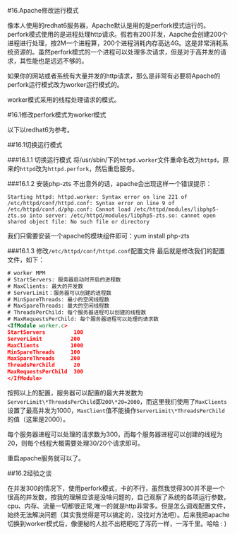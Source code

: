 #16.Apache修改运行模式

  像本人使用的redhat6服务器，Apache默认是用的是perfork模式运行的。perfork模式使用的是进程处理http请求。假若有200并发，Aapche会创建200个进程进行处理，按2M一个进程算，200个进程消耗内存高达4G。这是非常消耗系统资源的。虽然perfork模式的一个进程可以处理多次请求，但是对于高并发的请求，其性能也是远远不够的。
  
  如果你的网站或者系统有大量并发的http请求，那么是非常有必要将Apache的perfork运行模式改为worker运行模式的。
  
  worker模式采用的线程处理请求的模式。

#16.1修改perfork模式为worker模式

  以下以redhat6为参考。

##16.1切换运行模式

  

###16.1.1 切换运行模式
 将/usr/sbin/下的`httpd.worker`文件重命名改为`httpd`，原来的`httpd`改为`httpd.perfork`，然后重启服务。

###16.1.2 安装php-zts
 不出意外的话，apache会出现这样一个错误提示：
```
Starting httpd: httpd.worker: Syntax error on line 221 of /etc/httpd/conf/httpd.conf: Syntax error on line 9 of /etc/httpd/conf.d/php.conf: Cannot load /etc/httpd/modules/libphp5-zts.so into server: /etc/httpd/modules/libphp5-zts.so: cannot open shared object file: No such file or directory
```
 我们只需要安装一个apache的模块组件即可：yum install php-zts

###16.1.3 修改`/etc/httpd/conf/httpd.conf`配置文件
 最后就是修改我们的配置文件，如下：

```xml
# worker MPM
# StartServers: 服务器启动时开启的进程数
# MaxClients: 最大的并发数
# ServerLimit：服务器可以创建的进程数
# MinSpareThreads: 最小的空闲线程数
# MaxSpareThreads: 最大的空闲线程数
# ThreadsPerChild: 每个服务器进程可以创建的线程数
# MaxRequestsPerChild: 每个服务器进程可以处理的请求数
<IfModule worker.c>
StartServers         100
ServerLimit         200
MaxClients          1000
MinSpareThreads     100
MaxSpareThreads     200
ThreadsPerChild      20
MaxRequestsPerChild  300
</IfModule>
```

 按照以上的配置，服务器可以配置的最大并发数为`ServerLimit\*ThreadsPerChild`即`200\*20=2000`，而这里我们使用了`MaxClients`设置了最高并发为1000，`MaxClient`值不能操作`ServerLimit\*ThreadsPerChild`的值（这里是2000）。
 
 每个服务器进程可以处理的请求数为300，而每个服务器进程可以创建的线程为20，则每个线程大概需要处理30/20个请求即可。

 重启apache服务就可以了。

##16.2经验之谈

  在并发300的情况下，使用perfork模式，卡的不行，虽然我觉得300并不是一个很高的并发数，按我的理解应该是没啥问题的，自己观察了系统的各项运行参数，cpu、内存、流量一切都很正常,唯一的就是http非常多。但是怎么调戏配置文件，始终无法解决问题（其实我觉得是可以搞定的，没找对方法吧）。后来我把apache切换到worker模式后，像便秘的人拉不出粑粑吃了泻药一样，一泻千里。哈哈 : )

